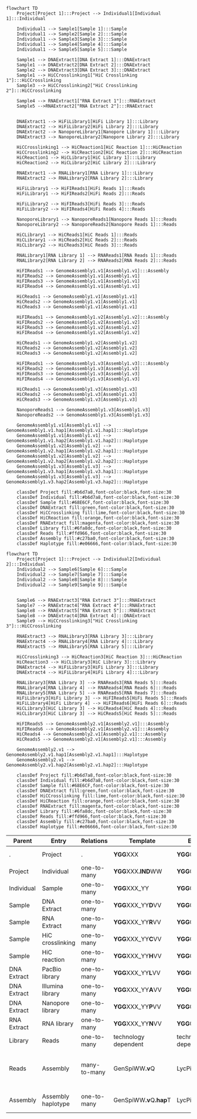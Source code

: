 ```mermaid

flowchart TD
    Project[Project 1]:::Project --> Individual1[Individual 1]:::Individual
    
    Individual1 --> Sample1[Sample 1]:::Sample
    Individual1 --> Sample2[Sample 2]:::Sample
    Individual1 --> Sample3[Sample 3]:::Sample
    Individual1 --> Sample4[Sample 4]:::Sample
    Individual1 --> Sample5[Sample 5]:::Sample
    
    Sample1 --> DNAExtract1[DNA Extract 1]:::DNAExtract
    Sample1 --> DNAExtract2[DNA Extract 2]:::DNAExtract
    Sample2 --> DNAExtract3[DNA Extract 3]:::DNAExtract
    Sample1 --> HiCCrosslinking1["HiC Crosslinking 1"]:::HiCCrosslinking 
    Sample3 --> HiCCrosslinking2["HiC Crosslinking 2"]:::HiCCrosslinking
    
    Sample4 --> RNAExtract1["RNA Extract 1"]:::RNAExtract
    Sample5 -->RNAExtract2["RNA Extract 2"]:::RNAExtract

    
    DNAExtract1 --> HiFiLibrary1[HiFi Library 1]:::Library
    DNAExtract2 --> HiFiLibrary2[HiFi Library 2]:::Library
    DNAExtract2 --> NanoporeLibrary1[Nanopore Library 1]:::Library
    DNAExtract3 --> NanoporeLibrary2[Nanopore Library 2]:::Library
    
    HiCCrosslinking1 --> HiCReaction1[HiC Reaction 1]:::HiCReaction
    HiCCrosslinking2 --> HiCReaction2[HiC Reaction 2]:::HiCReaction
    HiCReaction1 --> HiCLibrary1[HiC Library 1]:::Library
    HiCReaction2 --> HiCLibrary2[HiC Library 2]:::Library
    
    RNAExtract1 --> RNALibrary1[RNA Library 1]:::Library
    RNAExtract2 --> RNALibrary2[RNA Library 2]:::Library
    
    HiFiLibrary1 --> HiFIReads1[HiFi Reads 1]:::Reads 
    HiFiLibrary1 --> HiFIReads2[HiFi Reads 2]:::Reads
    
    HiFiLibrary2 --> HiFIReads3[HiFi Reads 3]:::Reads
    HiFiLibrary2 --> HiFIReads4[HiFi Reads 4]:::Reads
    
    NanoporeLibrary1 --> NanoporeReads1[Nanopore Reads 1]:::Reads
    NanoporeLibrary2 --> NanoporeReads2[Nanopore Reads 1]:::Reads
    
    HiCLibrary1 --> HiСReads1[HiС Reads 1]:::Reads 
    HiCLibrary1 --> HiСReads2[HiС Reads 2]:::Reads
    HiCLibrary2 --> HiСReads3[HiС Reads 3]:::Reads
    
    RNALibrary1[RNA Library 1] --> RNAReads1[RNA Reads 1]:::Reads
    RNALibrary2[RNA Library 2] --> RNAReads2[RNA Reads 2]:::Reads
    
    HiFIReads1 --> GenomeAssembly1.v1[Assembly1.v1]:::Assembly
    HiFIReads2 --> GenomeAssembly1.v1[Assembly1.v1]
    HiFIReads3 --> GenomeAssembly1.v1[Assembly1.v1]
    HiFIReads4 --> GenomeAssembly1.v1[Assembly1.v1]
    
    HiСReads1 --> GenomeAssembly1.v1[Assembly1.v1]
    HiСReads2 --> GenomeAssembly1.v1[Assembly1.v1]
    HiСReads3 --> GenomeAssembly1.v1[Assembly1.v1]
    
    HiFIReads1 --> GenomeAssembly1.v2[Assembly1.v2]:::Assembly
    HiFIReads2 --> GenomeAssembly1.v2[Assembly1.v2]
    HiFIReads3 --> GenomeAssembly1.v2[Assembly1.v2]
    HiFIReads4 --> GenomeAssembly1.v2[Assembly1.v2]
    
    HiСReads1 --> GenomeAssembly1.v2[Assembly1.v2]
    HiСReads2 --> GenomeAssembly1.v2[Assembly1.v2]
    HiСReads3 --> GenomeAssembly1.v2[Assembly1.v2]
    
    HiFIReads1 --> GenomeAssembly1.v3[Assembly1.v3]:::Assembly
    HiFIReads2 --> GenomeAssembly1.v3[Assembly1.v3]
    HiFIReads3 --> GenomeAssembly1.v3[Assembly1.v3]
    HiFIReads4 --> GenomeAssembly1.v3[Assembly1.v3]
    
    HiСReads1 --> GenomeAssembly1.v3[Assembly1.v3]
    HiСReads2 --> GenomeAssembly1.v3[Assembly1.v3]
    HiСReads3 --> GenomeAssembly1.v3[Assembly1.v3]
    
    NanoporeReads1 --> GenomeAssembly1.v3[Assembly1.v3]
    NanoporeReads2 --> GenomeAssembly1.v3[Assembly1.v3]
    
    GenomeAssembly1.v1[Assembly1.v1] --> GenomeAssembly1.v1.hap1[Assembly1.v1.hap1]:::Haplotype
    GenomeAssembly1.v1[Assembly1.v1] --> GenomeAssembly1.v1.hap2[Assembly1.v1.hap2]:::Haplotype
    GenomeAssembly1.v2[Assembly1.v2] --> GenomeAssembly1.v2.hap1[Assembly1.v2.hap1]:::Haplotype
    GenomeAssembly1.v2[Assembly1.v2] --> GenomeAssembly1.v2.hap2[Assembly1.v2.hap2]:::Haplotype
    GenomeAssembly1.v3[Assembly1.v3] --> GenomeAssembly1.v3.hap1[Assembly1.v3.hap1]:::Haplotype
    GenomeAssembly1.v3[Assembly1.v3] --> GenomeAssembly1.v3.hap2[Assembly1.v3.hap2]:::Haplotype
    
    classDef Project fill:#b6d7a8,font-color:black,font-size:30
    classDef Individual fill:#b6d7a8,font-color:black,font-size:30
    classDef Sample fill:#68E6CF,font-color:black,font-size:30
    classDef DNAExtract fill:green,font-color:black,font-size:30
    classDef HiCCrosslinking fill:lime,font-color:black,font-size:30
    classDef HiCReaction fill:orange,font-color:black,font-size:30
    classDef RNAExtract fill:magenta,font-color:black,font-size:30
    classDef Library fill:#6fa8dc,font-color:black,font-size:30
    classDef Reads fill:#ffd966,font-color:black,font-size:30
    classDef Assembly fill:#c27ba0,font-color:black,font-size:30
    classDef Haplotype fill:#e06666,font-color:black,font-size:30

```

```mermaid
flowchart TD
    Project[Project 1]:::Project --> Individual2[Individual 2]:::Individual
    Individual2 --> Sample6[Sample 6]:::Sample
    Individual2 --> Sample7[Sample 7]:::Sample
    Individual2 --> Sample8[Sample 8]:::Sample
    Individual2 --> Sample9[Sample 9]:::Sample

    
    Sample6 --> RNAExtract3["RNA Extract 3"]:::RNAExtract
    Sample7 --> RNAExtract4["RNA Extract 4"]:::RNAExtract
    Sample8 --> RNAExtract5["RNA Extract 5"]:::RNAExtract
    Sample8 --> DNAExtract4[DNA Extract 4]:::DNAExtract
    Sample9 --> HiCCrosslinking3["HiC Crosslinking 3"]:::HiCCrosslinking
    
    RNAExtract3 --> RNALibrary3[RNA Library 3]:::Library
    RNAExtract4 --> RNALibrary4[RNA Library 4]:::Library
    RNAExtract5 --> RNALibrary5[RNA Library 5]:::Library
    
    HiCCrosslinking3 --> HiCReaction3[HiC Reaction 3]:::HiCReaction
    HiCReaction3 --> HiCLibrary3[HiC Library 3]:::Library
    DNAExtract4 --> HiFiLibrary3[HiFi Library 3]:::Library
    DNAExtract4 --> HiFiLibrary4[HiFi Library 4]:::Library
    
    RNALibrary3[RNA Library 3] --> RNAReads3[RNA Reads 5]:::Reads
    RNALibrary4[RNA Library 4] --> RNAReads4[RNA Reads 6]:::Reads
    RNALibrary5[RNA Library 5] --> RNAReads5[RNA Reads 7]:::Reads
    HiFiLibrary3[HiFi Library 3] --> HiFIReads5[HiFi Reads 5]:::Reads
    HiFiLibrary4[HiFi Library 4] --> HiFIReads6[HiFi Reads 6]:::Reads
    HiCLibrary3[HiC Library 3] --> HiСReads4[HiС Reads 4]:::Reads
    HiCLibrary3[HiC Library 3] --> HiСReads5[HiС Reads 5]:::Reads
    
    HiFIReads5 --> GenomeAssembly2.v1[Assembly2.v1]:::Assembly
    HiFIReads6 --> GenomeAssembly2.v1[Assembly2.v1]:::Assembly
    HiСReads4 --> GenomeAssembly2.v1[Assembly2.v1]:::Assembly
    HiСReads5 --> GenomeAssembly2.v1[Assembly2.v1]:::Assembly
    
    GenomeAssembly2.v1 --> GenomeAssembly2.v1.hap1[Assembly2.v1.hap1]:::Haplotype
    GenomeAssembly2.v1 --> GenomeAssembly2.v1.hap2[Assembly2.v1.hap2]:::Haplotype
    
    classDef Project fill:#b6d7a8,font-color:black,font-size:30
    classDef Individual fill:#b6d7a8,font-color:black,font-size:30
    classDef Sample fill:#68E6CF,font-color:black,font-size:30
    classDef DNAExtract fill:green,font-color:black,font-size:30
    classDef HiCCrosslinking fill:lime,font-color:black,font-size:30
    classDef HiCReaction fill:orange,font-color:black,font-size:30
    classDef RNAExtract fill:magenta,font-color:black,font-size:30
    classDef Library fill:#6fa8dc,font-color:black,font-size:30
    classDef Reads fill:#ffd966,font-color:black,font-size:30
    classDef Assembly fill:#c27ba0,font-color:black,font-size:30
    classDef Haplotype fill:#e06666,font-color:black,font-size:30

```

| Parent      | Entry              | Relations    | Template                       | Example                       | Comments                                                                 |
|-------------|--------------------|--------------|--------------------------------|-------------------------------|--------------------------------------------------------------------------|
| .           | Project            | .            | **YGG**XXX                     | **YGG**001                    | XXX - project number                                                     |
| Project     | Individual         | one-to-many  | **YGG**XXX<b>.IND</b>WW        | **YGG**001<b>.IND</b>01       | WW - individual number                                                   |
| Individual  | Sample             | one-to-many  | **YGG**XXX_YY                  | **YGG**001_01                 | YY - sample number                                                       |
| Sample      | DNA Extract        | one-to-many  | **YGG**XXX_YY**D**VV           | **YGG**001_01**D**02          | VV - attempt number                                                      |
| Sample      | RNA Extract        | one-to-many  | **YGG**XXX_YY**R**VV           | **YGG**001_02**R**03          | .                                                                        |
| Sample      | HiC crosslinking   | one-to-many  | **YGG**XXX_YY**C**VV           | **YGG**001_03**C**01          | .                                                                        |
| Sample      | HiC reaction       | one-to-many  | **YGG**XXX_YY**H**VV           | **YGG**001_03**H**02          | .                                                                        |
| DNA Extract | PacBio library     | one-to-many  | **YGG**XXX_YY**L**VV           | **YGG**001_01**L**01          | .                                                                        |
| DNA Extract | Illumina library   | one-to-many  | **YGG**XXX_YY**A**VV           | **YGG**001_01**A**01          | .                                                                        |
| DNA Extract | Nanopore library   | one-to-many  | **YGG**XXX_YY**P**VV           | **YGG**001_01**P**01          | .                                                                        |
| RNA Extract | RNA library        | one-to-many  | **YGG**XXX_YY**N**VV           | **YGG**001_02**N**01          | .                                                                        |
| Library     | Reads              | one-to-many  | technology dependent           | technology dependent          | .                                                                        |
| Reads       | Assembly           | many-to-many | GenSpiWW<b>.v</b>Q             | LycPic1<b>.v</b>1             | Gen - genus, Spi - species, WW - individual number, Q - assembly version |
| Assembly    | Assembly haplotype | one-to-many  | GenSpiWW<b>.v</b>Q<b>.hap</b>T | LycPic1<b>.v</b>1<b>.hap</b>1 | T - (pseudo)haplotype number                                             |
